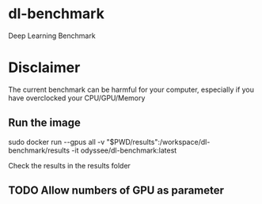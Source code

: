 # dl-benchmark
Deep Learning Benchmark

# Disclaimer
The current benchmark can be harmful for your computer, especially if you have overclocked your CPU/GPU/Memory



## Run the image

sudo docker run --gpus all -v "$PWD/results":/workspace/dl-benchmark/results -it odyssee/dl-benchmark:latest

Check the results in the results folder


## TODO Allow numbers of GPU as parameter
